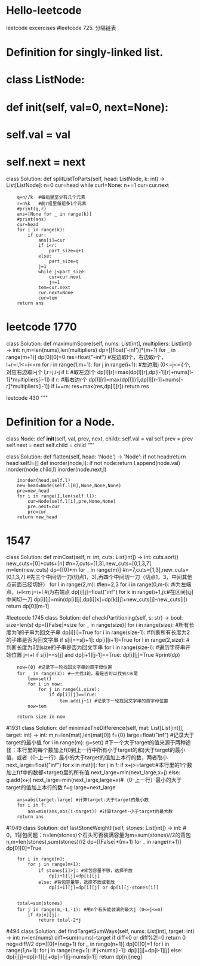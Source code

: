 # Hello-leetcode
leetcode excercises
#leetcode 725. 分隔链表
# Definition for singly-linked list.
# class ListNode:
#     def __init__(self, val=0, next=None):
#         self.val = val
#         self.next = next
class Solution:
    def splitListToParts(self, head: ListNode, k: int) -> List[ListNode]:
        n=0
        cur=head
        while cur!=None:
            n+=1
            cur=cur.next
        
        q=n//k  #每组里至少有几个元素
        r=n%k   #前r组里每组多1个元素
        #print(q,r)
        ans=[None for _ in range(k)]
        #print(ans)
        cur=head
        for i in range(k):
            if cur:
                ans[i]=cur
                if i<r:
                    part_size=q+1
                else:
                    part_size=q
                j=1
                while j<part_size:
                    cur=cur.next
                    j+=1
                tem=cur.next
                cur.next=None
                cur=tem
        return ans
        
 # leetcode 1770     
class Solution:
    def maximumScore(self, nums: List[int], multipliers: List[int]) -> int:
        n,m=len(nums),len(multipliers)
        dp=[[float('-inf')]*(m+1) for _ in range(m+1)]
        dp[0][0]=0
        res=float("-inf")
        #左边取l个，右边取r个，l+r=i,1<=i<=m
        for i in range(1,m+1):
            for j in range(i+1):  #左边取j (0<=j<=i)个,对应右边取i-j个
                l,r=j,i-j
                if l: #取左边l个
                    dp[l][r]=max(dp[l][r],dp[l-1][r]+nums[l-1]*multipliers[i-1])
                if r: #取右边r个
                    dp[l][r]=max(dp[l][r],dp[l][r-1]+nums[-r]*multipliers[i-1])
                if i==m:
                    res=max(res,dp[l][r])
        return res

leetcode 430
"""
# Definition for a Node.
class Node:
    def __init__(self, val, prev, next, child):
        self.val = val
        self.prev = prev
        self.next = next
        self.child = child
"""

class Solution:
    def flatten(self, head: 'Node') -> 'Node':
        if not head:return head
        self.l=[]
        def inorder(node,l):
            if not node:return
            l.append(node.val)
            inorder(node.child,l)
            inorder(node.next,l)
        
        inorder(head,self.l)
        new_head=Node(self.l[0],None,None,None)
        pre=new_head
        for i in range(1,len(self.l)):
            cur=Node(self.l[i],pre,None,None)
            pre.next=cur
            pre=cur
        return new_head
  # 1547
  class Solution:
    def minCost(self, n: int, cuts: List[int]) -> int:
        cuts.sort()
        new_cuts=[0]+cuts+[n]
        #n=7,cuts=[1,3],new_cuts=[0,1,3,7]
        m=len(new_cuts)
        dp=[[0]*m for _ in range(m)] 
        #n=7,cuts=[1,3],new_cuts=[0,1,3,7]
        #先三个中间切一刀(切点1，3),再四个中间切一刀（切点1，3，中间其他点前面已经切好）
        for l in range(2,m): #len=2,3
            for i in range(0,m-l): #i为左端点，i+l<m 
                j=i+l  #j为右端点
                dp[i][j]=float("inf")
                for k in range(i+1,j):#在区间[i,j]中间切一刀
                    dp[i][j]=min(dp[i][j],dp[i][k]+dp[k][j]+new_cuts[j]-new_cuts[i])
        return dp[0][m-1]


#leetcode 1745
                                                class Solution:
    def checkPartitioning(self, s: str) -> bool:
        size=len(s)
        dp=[[False]*size for _ in range(size)]
        for i in range(size): #所有长度为1的子串为回文子串
            dp[i][i]=True
        for i in range(size-1): #判断所有长度为2的子串是否为回文字串
            if s[i]==s[i+1]:
                dp[i][i+1]=True
        for l in range(2,size): #判断长度为3到size的子串是否为回文字串
            for i in range(size-l): #遍历字符串开始位置
                j=i+l
                if s[i]==s[j] and dp[i+1][j-1]==True:
                    dp[i][j]=True
        #print(dp)
        
        now={0} #记录下一轮找回文字串的首字母位置
        for _ in range(3): #一共找3轮，看是否可以找到s末尾
            tem=set()
            for i in now:
                for j in range(i,size):
                    if dp[i][j]==True:
                        tem.add(j+1) #记录下一轮找回文字串的首字母位置
            now=tem
            
        return size in now
    
  #1931
    class Solution:
    def minimizeTheDifference(self, mat: List[List[int]], target: int) -> int:
        m,n=len(mat),len(mat[0])
        f={0}
        large=float("inf") #记录大于target的最小值
        for i in range(m):
            g=set() 
#下一个大于target的值来源于两种途径：本行里的每个数加上f(0到上一行中所有小于target的和)大于target的最小值，或者（0-上一行）最小的大于target的值加上本行的数，两者取小
            next_large=float("inf")
            for x in mat[i]:
                for j in f:
                    if x+j>=target:#本行里的1个数加上f(f中的数都<target)里的所有值
                        next_large=min(next_large,x+j)
                    else:
                        g.add(x+j)
                next_large=min(next_large,large+x)#（0-上一行）最小的大于target的值加上本行的数
            f=g
            large=next_large
        
        ans=abs(target-large) #计算target-大于target的最小数
        for i in f:
            ans=min(ans,abs(i-target)) #计算target-小于target的最大数
        return ans
 #1049
                                                                  class Solution:
    def lastStoneWeightII(self, stones: List[int]) -> int:
        # 0，1背包问题：n=len(stones)个石头可否装满容量为m=sum(stones)//2的背包
        n,m=len(stones),sum(stones)//2
        dp=[[False]*(m+1) for _ in range(n+1)]
        dp[0][0]=True

        for i in range(n):
            for j in range(m+1):
                if stones[i]>j: #背包容量不够，选择不放
                    dp[i+1][j]=dp[i][j]
                else: #背包容量够，选择不放或者放
                    dp[i+1][j]=dp[i][j] or dp[i][j-stones[i]]
        
        
        total=sum(stones)
        for j in range(m,-1,-1): #用n个石头能装满的最大j (0<=j<=m)
            if dp[n][j]:
                return total-2*j
#494
class Solution:
    def findTargetSumWays(self, nums: List[int], target: int) -> int:
        n=len(nums)
        diff=sum(nums)-target
        if diff<0 or diff%2!=0:return 0
        neg=diff//2
        dp=[[0]*(neg+1) for _ in range(n+1)]
        dp[0][0]=1
        for i in range(1,n+1):
            for j in range(neg+1):
                if j<nums[i-1]:
                    dp[i][j]=dp[i-1][j]
                else:
                    dp[i][j]=dp[i-1][j]+dp[i-1][j-nums[i-1]]
        return dp[n][neg]
